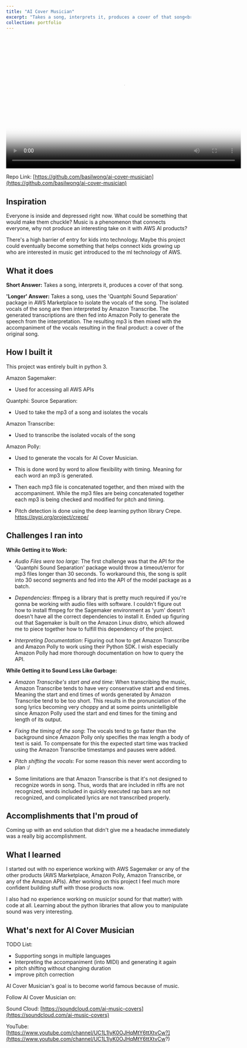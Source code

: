 ```yaml
---
title: "AI Cover Musician"
excerpt: "Takes a song, interprets it, produces a cover of that song<br/><img src='https://basilwong.github.io/files/logos/aws_logo.png' width='200'>"
collection: portfolio
---
```


<video src="https://basilwong.github.io/files/ai-cover-musician/demo_video.mp4" poster="http://img.youtube.com/vi/3wBiNvPN-kA/0.jpg" width="640" height="360" controls preload></video>

Repo Link: [https://github.com/basilwong/ai-cover-musician](https://github.com/basilwong/ai-cover-musician)

## Inspiration

Everyone is inside and depressed right now. What could be something that would make them chuckle? Music is a phenomenon that connects everyone, why not produce an interesting take on it with AWS AI products?

There's a high barrier of entry for kids into technology. Maybe this project could eventually become something that helps connect kids growing up who are interested in music get introduced to the ml technology of AWS.

## What it does

**Short Answer:**
Takes a song, interprets it, produces a cover of that song. 

**'Longer' Answer:**
Takes a song, uses the 'Quantphi Sound Separation' package in AWS Marketplace to isolate the vocals of the song. The isolated vocals of the song are then interpreted by Amazon Transcribe. The generated transcriptions are then fed into Amazon Polly to generate the speech from the interpretation. The resulting mp3 is then mixed with the accompaniment of the vocals resulting in the final product: a cover of the original song.  

## How I built it

This project was entirely built in python 3.

Amazon Sagemaker:
- Used for accessing all AWS APIs

Quantphi: Source Separation:
- Used to take the mp3 of a song and isolates the vocals

Amazon Transcribe:
- Used to transcribe the isolated vocals of the song

Amazon Polly:
- Used to generate the vocals for AI Cover Musician.
- This is done word by word to allow flexibility with timing. Meaning for each word an mp3 is generated. 

- Then each mp3 file is concatenated together, and then mixed with the accompaniment. While the mp3 files are being concatenated together each mp3 is being checked and modified for pitch and timing. 

- Pitch detection is done using the deep learning python library Crepe. 
https://pypi.org/project/crepe/

## Challenges I ran into

**While Getting it to Work:**

- *Audio Files were too large*: The first challenge was that the API for the  'Quantphi Sound Separation' package would throw a timeout/error for mp3 files longer than 30 seconds. To workaround this, the song is split into 30 second segments and fed into the API of the model package as a batch.

- *Dependencies*: ffmpeg is a library that is pretty much required if you're gonna be working with audio files with software. I couldn't figure out how to install ffmpeg for the Sagemaker environment as 'yum' doesn't doesn't have all the correct dependencies to install it. Ended up figuring out that Sagemaker is built on the Amazon Linux distro, which allowed me to piece together how to fulfill this dependency of the project. 

- *Interpreting Documentation*: Figuring out how to get Amazon Transcribe and Amazon Polly to work using their Python SDK. I wish especially Amazon Polly had more thorough documentation on how to query the API.

**While Getting it to Sound Less Like Garbage:**

- *Amazon Transcribe's start and end time*: When transcribing the music, Amazon Transcribe tends to have very conservative start and end times. Meaning the start and end times of words generated by Amazon Transcribe tend to be too short. This results in the pronunciation of the song lyrics becoming very choppy and at some points unintelligible since Amazon Polly used the start and end times for the timing and length of its output. 

- *Fixing the timing of the song*: The vocals tend to go faster than the background since Amazon Polly only specifies the max length a body of text is said. To compensate for this the expected start time was tracked using the Amazon Transcribe timestamps and pauses were added.

- *Pitch shifting the vocals*: For some reason this never went according to plan :/ 

- Some limitations are that Amazon Transcribe is that it's not designed to recognize words in song. Thus, words that are included in riffs are not recognized, words included in quickly executed rap bars are not recognized, and complicated lyrics are not transcribed properly. 

## Accomplishments that I'm proud of
Coming up with an end solution that didn't give me a headache immediately was a really big accomplishment. 

## What I learned
I started out with no experience working with AWS Sagemaker or any of the other products (AWS Marketplace, Amazon Polly, Amazon Transcribe, or any of the Amazon APIs). After working on this project I feel much more confident building stuff with those products now. 

I also had no experience working on music(or sound for that matter) with code at all. Learning about the python libraries that allow you to manipulate sound was very interesting. 

## What's next for AI Cover Musician

TODO List:
- Supporting songs in multiple languages
- Interpreting the accompaniment (into MIDI) and generating it again
- pitch shifting without changing duration
- improve pitch correction

AI Cover Musician's goal is to become world famous because of music. 

Follow AI Cover Musician on:

Sound Cloud: [https://soundcloud.com/ai-music-covers](https://soundcloud.com/ai-music-covers)

YouTube: [https://www.youtube.com/channel/UC1L1IyK0OJHqMtY6ttXtvCw?](https://www.youtube.com/channel/UC1L1IyK0OJHqMtY6ttXtvCw?)


